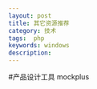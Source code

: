 ```yaml
---
layout: post
title: 其它资源推荐
category: 技术
tags:  php
keywords: windows
description: 
---
```



#产品设计工具
	mockplus
